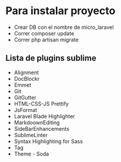 # Para instalar proyecto

- Crear DB con el nombre de micro_laravel
- Correr composer update
- Correr php artisan migrate


## Lista de plugins sublime

- Alignment
- DocBlockr
- Emmet
- Git
- GitGutter
- HTML-CSS-JS Prettify
- JsFormat
- Laravel Blade Highlighter
- MarkdoownEditing
- SideBarEnhancements
- SublimeLinter
- Syntax Highlighting for Sass
- Tag
- Theme - Soda


